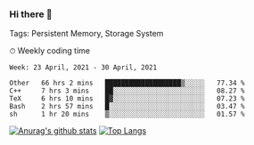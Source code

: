 ### Hi there 👋

Tags: Persistent Memory, Storage System

<!--

[![Anurag's github stats](https://github-readme-stats.vercel.app/api?username=wwyf)](https://github.com/anuraghazra/github-readme-stats)

[![Anurag's github stats](https://github-readme-stats.vercel.app/api?username=wwyf&count_private=true)](https://github.com/anuraghazra/github-readme-stats)


[![Top Langs](https://github-readme-stats.vercel.app/api/top-langs/?username=wwyf&count_private=true&&hide=jupyter%20notebook,html)](https://github.com/anuraghazra/github-readme-stats)



-->


⏱ Weekly coding time

<!--START_SECTION:waka-->
```text
Week: 23 April, 2021 - 30 April, 2021

Other   66 hrs 2 mins   ███████████████████▒░░░░░   77.34 % 
C++     7 hrs 3 mins    ██░░░░░░░░░░░░░░░░░░░░░░░   08.27 % 
TeX     6 hrs 10 mins   █▓░░░░░░░░░░░░░░░░░░░░░░░   07.23 % 
Bash    2 hrs 57 mins   █░░░░░░░░░░░░░░░░░░░░░░░░   03.47 % 
sh      1 hr 20 mins    ▒░░░░░░░░░░░░░░░░░░░░░░░░   01.57 % 
```
<!--END_SECTION:waka-->



[![Anurag's github stats](https://github-readme-stats.vercel.app/api?username=wwyf&count_private=true&show_icons=true&hide_border=true)](https://github.com/anuraghazra/github-readme-stats) [![Top Langs](https://github-readme-stats.vercel.app/api/top-langs/?username=wwyf&count_private=true&hide=jupyter%20notebook,html,OpenEdge%20ABL&langs_count=10&layout=compact&hide_border=true)](https://github.com/anuraghazra/github-readme-stats)

<!--

[![willianrod's wakatime stats](https://github-readme-stats.vercel.app/api/wakatime?username=wwyf)](https://github.com/anuraghazra/github-readme-stats)


-->
